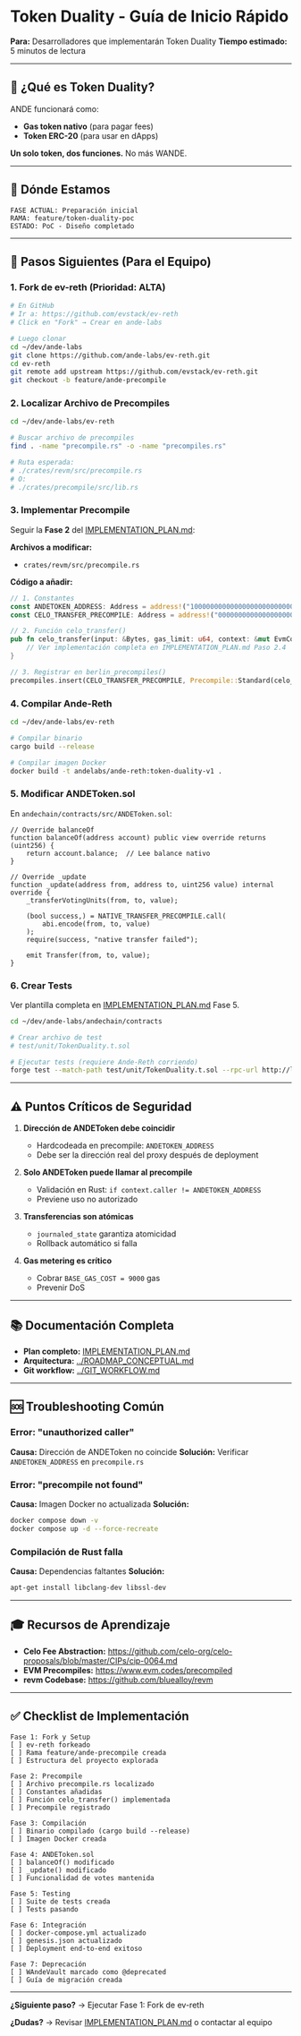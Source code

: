 # Token Duality - Guía de Inicio Rápido

**Para:** Desarrolladores que implementarán Token Duality
**Tiempo estimado:** 5 minutos de lectura

---

## 🎯 ¿Qué es Token Duality?

ANDE funcionará como:
- **Gas token nativo** (para pagar fees)
- **Token ERC-20** (para usar en dApps)

**Un solo token, dos funciones.** No más WANDE.

---

## 📍 Dónde Estamos

```
FASE ACTUAL: Preparación inicial
RAMA: feature/token-duality-poc
ESTADO: PoC - Diseño completado
```

---

## 🚀 Pasos Siguientes (Para el Equipo)

### 1. Fork de ev-reth (Prioridad: ALTA)

```bash
# En GitHub
# Ir a: https://github.com/evstack/ev-reth
# Click en "Fork" → Crear en ande-labs

# Luego clonar
cd ~/dev/ande-labs
git clone https://github.com/ande-labs/ev-reth.git
cd ev-reth
git remote add upstream https://github.com/evstack/ev-reth.git
git checkout -b feature/ande-precompile
```

### 2. Localizar Archivo de Precompiles

```bash
cd ~/dev/ande-labs/ev-reth

# Buscar archivo de precompiles
find . -name "precompile.rs" -o -name "precompiles.rs"

# Ruta esperada:
# ./crates/revm/src/precompile.rs
# O:
# ./crates/precompile/src/lib.rs
```

### 3. Implementar Precompile

Seguir la **Fase 2** del [IMPLEMENTATION_PLAN.md](./IMPLEMENTATION_PLAN.md):

**Archivos a modificar:**
- `crates/revm/src/precompile.rs`

**Código a añadir:**
```rust
// 1. Constantes
const ANDETOKEN_ADDRESS: Address = address!("1000000000000000000000000000000000000001");
const CELO_TRANSFER_PRECOMPILE: Address = address!("00000000000000000000000000000000000000fd");

// 2. Función celo_transfer()
pub fn celo_transfer(input: &Bytes, gas_limit: u64, context: &mut EvmContext) -> PrecompileResult {
    // Ver implementación completa en IMPLEMENTATION_PLAN.md Paso 2.4
}

// 3. Registrar en berlin_precompiles()
precompiles.insert(CELO_TRANSFER_PRECOMPILE, Precompile::Standard(celo_transfer));
```

### 4. Compilar Ande-Reth

```bash
cd ~/dev/ande-labs/ev-reth

# Compilar binario
cargo build --release

# Compilar imagen Docker
docker build -t andelabs/ande-reth:token-duality-v1 .
```

### 5. Modificar ANDEToken.sol

En `andechain/contracts/src/ANDEToken.sol`:

```solidity
// Override balanceOf
function balanceOf(address account) public view override returns (uint256) {
    return account.balance;  // Lee balance nativo
}

// Override _update
function _update(address from, address to, uint256 value) internal override {
    _transferVotingUnits(from, to, value);

    (bool success,) = NATIVE_TRANSFER_PRECOMPILE.call(
        abi.encode(from, to, value)
    );
    require(success, "native transfer failed");

    emit Transfer(from, to, value);
}
```

### 6. Crear Tests

Ver plantilla completa en [IMPLEMENTATION_PLAN.md](./IMPLEMENTATION_PLAN.md) Fase 5.

```bash
cd ~/dev/ande-labs/andechain/contracts

# Crear archivo de test
# test/unit/TokenDuality.t.sol

# Ejecutar tests (requiere Ande-Reth corriendo)
forge test --match-path test/unit/TokenDuality.t.sol --rpc-url http://localhost:8545 -vvv
```

---

## ⚠️ Puntos Críticos de Seguridad

1. **Dirección de ANDEToken debe coincidir**
   - Hardcodeada en precompile: `ANDETOKEN_ADDRESS`
   - Debe ser la dirección real del proxy después de deployment

2. **Solo ANDEToken puede llamar al precompile**
   - Validación en Rust: `if context.caller != ANDETOKEN_ADDRESS`
   - Previene uso no autorizado

3. **Transferencias son atómicas**
   - `journaled_state` garantiza atomicidad
   - Rollback automático si falla

4. **Gas metering es crítico**
   - Cobrar `BASE_GAS_COST = 9000` gas
   - Prevenir DoS

---

## 📚 Documentación Completa

- **Plan completo:** [IMPLEMENTATION_PLAN.md](./IMPLEMENTATION_PLAN.md)
- **Arquitectura:** [../ROADMAP_CONCEPTUAL.md](../ROADMAP_CONCEPTUAL.md)
- **Git workflow:** [../GIT_WORKFLOW.md](../GIT_WORKFLOW.md)

---

## 🆘 Troubleshooting Común

### Error: "unauthorized caller"
**Causa:** Dirección de ANDEToken no coincide
**Solución:** Verificar `ANDETOKEN_ADDRESS` en `precompile.rs`

### Error: "precompile not found"
**Causa:** Imagen Docker no actualizada
**Solución:**
```bash
docker compose down -v
docker compose up -d --force-recreate
```

### Compilación de Rust falla
**Causa:** Dependencias faltantes
**Solución:**
```bash
apt-get install libclang-dev libssl-dev
```

---

## 🎓 Recursos de Aprendizaje

- **Celo Fee Abstraction:** https://github.com/celo-org/celo-proposals/blob/master/CIPs/cip-0064.md
- **EVM Precompiles:** https://www.evm.codes/precompiled
- **revm Codebase:** https://github.com/bluealloy/revm

---

## ✅ Checklist de Implementación

```
Fase 1: Fork y Setup
[ ] ev-reth forkeado
[ ] Rama feature/ande-precompile creada
[ ] Estructura del proyecto explorada

Fase 2: Precompile
[ ] Archivo precompile.rs localizado
[ ] Constantes añadidas
[ ] Función celo_transfer() implementada
[ ] Precompile registrado

Fase 3: Compilación
[ ] Binario compilado (cargo build --release)
[ ] Imagen Docker creada

Fase 4: ANDEToken.sol
[ ] balanceOf() modificado
[ ] _update() modificado
[ ] Funcionalidad de votes mantenida

Fase 5: Testing
[ ] Suite de tests creada
[ ] Tests pasando

Fase 6: Integración
[ ] docker-compose.yml actualizado
[ ] genesis.json actualizado
[ ] Deployment end-to-end exitoso

Fase 7: Deprecación
[ ] WAndeVault marcado como @deprecated
[ ] Guía de migración creada
```

---

**¿Siguiente paso?** → Ejecutar Fase 1: Fork de ev-reth

**¿Dudas?** → Revisar [IMPLEMENTATION_PLAN.md](./IMPLEMENTATION_PLAN.md) o contactar al equipo
